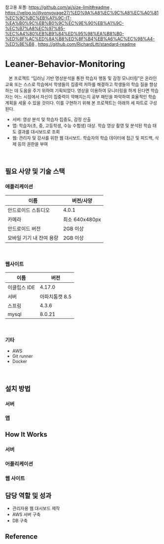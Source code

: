 참고용 포폴: https://github.com/ai/size-limit#readme , https://velog.io/@vonvoyage27/%ED%9A%A8%EC%9C%A8%EC%A0%81%EC%9C%BC%EB%A1%9C-IT-%EA%B0%9C%EB%B0%9C%EC%9E%90%EB%A1%9C-%EC%B7%A8%EC%97%85-%EC%A4%80%EB%B9%84%ED%95%98%EA%B8%B0-%ED%8F%AC%ED%8A%B8%ED%8F%B4%EB%A6%AC%EC%98%A4-%ED%8E%B8 , 
https://github.com/RichardLitt/standard-readme

# Leaner-Behavior-Monitoring
&nbsp;&nbsp; 본 프로젝트 “딥러닝 기반 영상분석을 통한 학습자 행동 및 감정 모니터링”은 온라인 교육 또는 스스로 학습에서 학생들의 집중력 저하를 해결하고 학생들의 학습 질을 향상하는 데 도움을 주기 위하여 기획되었다. 영상을 이용하여 모니터링을 하게 된다면 학습자는 어느 시점에서 자신이 집중력이 약해지는지 공부 패턴을 파악하여 효율적인 학습 계획을 세울 수 있을 것이다. 이를 구현하기 위해 본 프로젝트는 아래의 세 파트로 구성된다.
- 서버: 영상 분석 및 학습자 집중도, 감정 산출
- 앱: 학습자(초, 중, 고등학생, 수능 수험생) 대상. 학습 영상 촬영 및 분석된 학습 태도 결과를 대시보드로 조회
- 웹: 관리자 및 강사를 위한 웹 대시보드. 학습자의 학습 데이터에 접근 및 피드백, 삭제 등의 권한을 부여
<br/><br/><br/>


## 필요 사양 및 기술 스택
### 애플리케이션 
| 이름 | 버전/사양 |
|---|---|
|안드로이드 스튜디오|4.0.1|
|카메라|최소 640x480px|
|안드로이드 버전|2GB 이상|
|모바일 기기 내 잔여 용량|2GB 이상| 
<br/> 

### 웹사이트
| 이름 | 버전 |
|---|---|
|이클립스 IDE|4.17.0|
|서버|아파치톰캣 8.5|
|스프링|4.3.6|
|mysql|8.0.21|
<br/>

### 기타
- AWS
- Git runner
- Docker
<br/><br/><br/>


## 설치 방법
### 서버

### 앱

### 


## How It Works
### 서버


### 어플리케이션


### 웹 사이트




## 담당 역할 및 성과
- 관리자용 웹 대시보드 제작
- AWS 서버 구축
- DB 구축


## Reference
